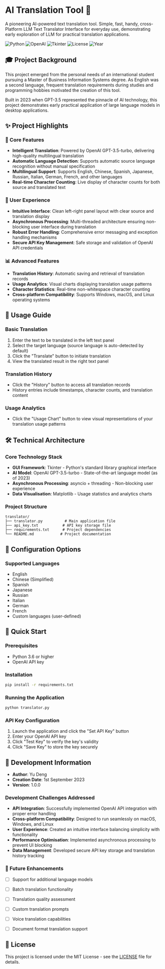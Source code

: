 # AI Translation Tool 🚀

A pioneering AI-powered text translation tool. Simple, fast, handy, cross-Platform LLM Text Translator Interface for everyday use, demonstrating early exploration of LLM for practical translation applications.

![Python](https://img.shields.io/badge/Python-3.6+-blue.svg)
![OpenAI](https://img.shields.io/badge/OpenAI-GPT--3.5--turbo-green.svg)
![Tkinter](https://img.shields.io/badge/GUI-Tkinter-orange.svg)
![License](https://img.shields.io/badge/License-MIT-yellow.svg)
![Year](https://img.shields.io/badge/Year-2023-purple.svg)

## 🎓 Project Background

This project emerged from the personal needs of an international student pursuing a Master of Business Information Systems degree. As English was a second language, frequent translation requirements during studies and programming hobbies motivated the creation of this tool. 

Built in 2023 when GPT-3.5 represented the pinnacle of AI technology, this project demonstrates early practical application of large language models in desktop applications.

## ✨ Project Highlights

### 🎯 Core Features
- **Intelligent Translation**: Powered by OpenAI GPT-3.5-turbo, delivering high-quality multilingual translation
- **Automatic Language Detection**: Supports automatic source language recognition without manual specification
- **Multilingual Support**: Supports English, Chinese, Spanish, Japanese, Russian, Italian, German, French, and other languages
- **Real-time Character Counting**: Live display of character counts for both source and translated text

### 🎨 User Experience
- **Intuitive Interface**: Clean left-right panel layout with clear source and translation display
- **Asynchronous Processing**: Multi-threaded architecture ensuring non-blocking user interface during translation
- **Robust Error Handling**: Comprehensive error messaging and exception handling mechanisms
- **Secure API Key Management**: Safe storage and validation of OpenAI API credentials

### 📊 Advanced Features
- **Translation History**: Automatic saving and retrieval of translation records
- **Usage Analytics**: Visual charts displaying translation usage patterns
- **Character Statistics**: Real-time non-whitespace character counting
- **Cross-platform Compatibility**: Supports Windows, macOS, and Linux operating systems

## 📖 Usage Guide

### Basic Translation
1. Enter the text to be translated in the left text panel
2. Select the target language (source language is auto-detected by default)
3. Click the "Translate" button to initiate translation
4. View the translated result in the right text panel

### Translation History
- Click the "History" button to access all translation records
- History entries include timestamps, character counts, and translation content

### Usage Analytics
- Click the "Usage Chart" button to view visual representations of your translation usage patterns

## 🛠️ Technical Architecture

### Core Technology Stack
- **GUI Framework**: Tkinter - Python's standard library graphical interface
- **AI Model**: OpenAI GPT-3.5-turbo - State-of-the-art language model (as of 2023)
- **Asynchronous Processing**: asyncio + threading - Non-blocking user experience
- **Data Visualisation**: Matplotlib - Usage statistics and analytics charts

### Project Structure
```
translator/
├── translator.py          # Main application file
├── api_key.txt           # API key storage file
├── requirements.txt      # Project dependencies
└── README.md            # Project documentation
```

## 🔧 Configuration Options

### Supported Languages
- English
- Chinese (Simplified)
- Spanish
- Japanese
- Russian
- Italian
- German
- French
- Custom languages (user-defined)


## 🚀 Quick Start

### Prerequisites
- Python 3.6 or higher
- OpenAI API key

### Installation
```bash
pip install -r requirements.txt
```

### Running the Application
```bash
python translator.py
```

### API Key Configuration
1. Launch the application and click the "Set API Key" button
2. Enter your OpenAI API key
3. Click "Test Key" to verify the key's validity
4. Click "Save Key" to store the key securely


## 📝 Development Information

- **Author**: Yu Deng
- **Creation Date**: 1st September 2023
- **Version**: 1.0.0

### Development Challenges Addressed
- **API Integration**: Successfully implemented OpenAI API integration with proper error handling
- **Cross-platform Compatibility**: Designed to run seamlessly on macOS, Windows, and Linux
- **User Experience**: Created an intuitive interface balancing simplicity with functionality
- **Performance Optimisation**: Implemented asynchronous processing to prevent UI blocking
- **Data Management**: Developed secure API key storage and translation history tracking

### 🔮 Future Enhancements

- [ ] Support for additional language models
- [ ] Batch translation functionality
- [ ] Translation quality assessment
- [ ] Custom translation prompts
- [ ] Voice translation capabilities
- [ ] Document format translation support


## 📄 License

This project is licensed under the MIT License - see the [LICENSE](LICENSE) file for details.